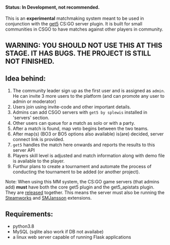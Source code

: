 #### **Status: In Development, not recommended.**

This is an **experimental** matchmaking system meant to be used in conjunction with the [get5](https://github.com/splewis/get5) CS:GO server plugin. It is built for small communities in CSGO to have matches against other players in community.

## **WARNING**: YOU SHOULD NOT USE THIS AT THIS STAGE. IT HAS BUGS. THE PROJECT IS STILL NOT FINISHED.


## Idea behind:
1. The community leader sign up as the first user and is assigned as `admin`. He can invite 3 more users to the platform (and can promote any user to admin or moderator)
2. Users join using invite-code and other important details.
3. Admins can add CSGO servers with `get5 by splewis` installed in 'servers' section.
4. Other users can queue for a match as solo or with a party.
5. After a match is found, map veto begins between the two teams.
6. After map(s) (BO3 or BO5 options also available) is(are) decided, server connect link is provided.
7. `get5` handles the match here onwards and reports the results to this server API
8. Players skill level is adjusted and match information along with demo file is available to the player.
9. Furthur plans to create a tournament and automate the process of conducting the tournament to be added (or another project).

Note: When using this MM system, the CS:GO game servers (that admins add) **must** have both the core get5 plugin and the get5_apistats plugin. They are [released](https://github.com/splewis/get5/releases) together. This means the server must also be running the [Steamworks](https://forums.alliedmods.net/showthread.php?t=229556) and [SMJansson](https://forums.alliedmods.net/showthread.php?t=184604) extensions.

## Requirements:
- python3.8
- MySQL (sqlite also work if DB not availabe)
- a linux web server capable of running Flask applications

